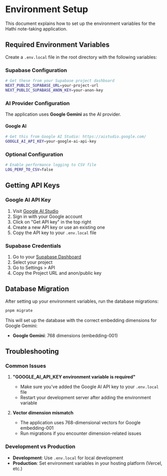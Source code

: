 # Environment Setup

This document explains how to set up the environment variables for the Hathi note-taking application.

## Required Environment Variables

Create a `.env.local` file in the root directory with the following variables:

### Supabase Configuration
```bash
# Get these from your Supabase project dashboard
NEXT_PUBLIC_SUPABASE_URL=your-project-url
NEXT_PUBLIC_SUPABASE_ANON_KEY=your-anon-key
```

### AI Provider Configuration

The application uses **Google Gemini** as the AI provider.

#### Google AI
```bash
# Get this from Google AI Studio: https://aistudio.google.com/
GOOGLE_AI_API_KEY=your-google-ai-api-key
```

### Optional Configuration
```bash
# Enable performance logging to CSV file
LOG_PERF_TO_CSV=false
```

## Getting API Keys

### Google AI API Key
1. Visit [Google AI Studio](https://aistudio.google.com/)
2. Sign in with your Google account
3. Click on "Get API key" in the top right
4. Create a new API key or use an existing one
5. Copy the API key to your `.env.local` file

### Supabase Credentials
1. Go to your [Supabase Dashboard](https://supabase.com/dashboard)
2. Select your project
3. Go to Settings > API
4. Copy the Project URL and anon/public key

## Database Migration

After setting up your environment variables, run the database migrations:

```bash
pnpm migrate
```

This will set up the database with the correct embedding dimensions for Google Gemini:
- **Google Gemini**: 768 dimensions (embedding-001)

## Troubleshooting

### Common Issues

1. **"GOOGLE_AI_API_KEY environment variable is required"**
   - Make sure you've added the Google AI API key to your `.env.local` file
   - Restart your development server after adding the environment variable

2. **Vector dimension mismatch**
   - The application uses 768-dimensional vectors for Google embedding-001
   - Run migrations if you encounter dimension-related issues

### Development vs Production

- **Development**: Use `.env.local` for local development
- **Production**: Set environment variables in your hosting platform (Vercel, etc.)